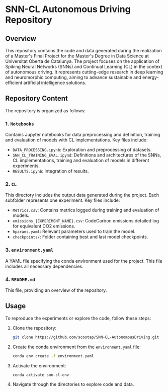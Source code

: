 # SNN-CL Autonomous Driving Repository

## Overview
This repository contains the code and data generated during the realization of a Master's Final Project for the Master's Degree in Data Science at Universitat Oberta de Catalunya. The project focuses on the application of Spiking Neural Networks (SNNs) and Continual Learning (CL) in the context of autonomous driving. It represents cutting-edge research in deep learning and neuromorphic computing, aiming to advance sustainable and energy-efficient artificial intelligence solutions.

## Repository Content
The repository is organized as follows:

### 1. `Notebooks`
Contains Jupyter notebooks for data preprocessing and definition, training and evaluation of models with CL implementations. Key files include:
- `DATA_PROCESSING.ipynb`: Exploration and preprocessing of datasets.
- `SNN_CL_TRAINING_EVAL.ipynd`: Definitions and architectures of the SNNs, CL implementations, training and evaluation of models in different experiments.
- `RESULTS.ipynb`: Integration of results.

### 2. `CL`
This directory includes the output data generated during the project. Each subfolder represents one experiment. Key files include:
- `Metrics.csv`: Contains metrics logged during training and evaluation of models.
- `emissions_{EXPERIMENT_NAME}.csv`: CodeCarbon emissions detailed log for equivalent CO2 emissions. 
- `hparams.yaml`: Relevant parameters used to train the model.
- `checkpoints/`: Folder containing best and last model checkpoints.

### 3. `environment.yaml`
A YAML file specifying the conda environment used for the project. This file includes all necessary dependencies.

### 4. `README.md`
This file, providing an overview of the repository.

## Usage
To reproduce the experiments or explore the code, follow these steps:

1. Clone the repository:
   ```bash
   git clone https://github.com/scostap/SNN-CL-AutonomousDriving.git
   ```
2. Create the conda environment from the `environment.yaml` file:
   ```bash
   conda env create -f environment.yaml
   ```
3. Activate the environment:
   ```bash
   conda activate snn-cl-env
   ```
4. Navigate through the directories to explore code and data.




